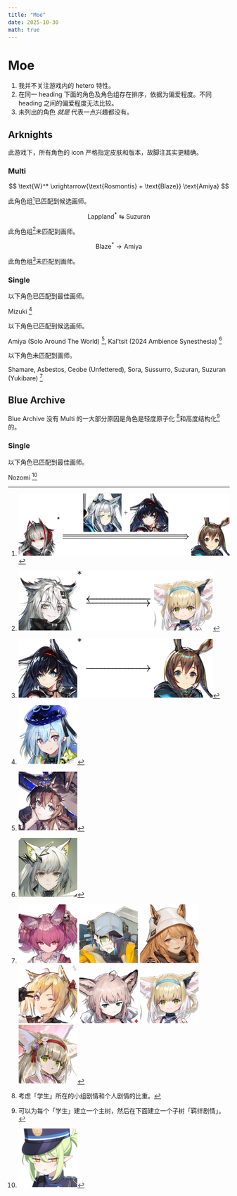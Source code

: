 ```yaml
---
title: "Moe"
date: 2025-10-30
math: true
---
```


# Moe

1. 我并不关注游戏内的 hetero 特性。
2. 在同一 heading 下面的角色及角色组存在排序，依据为偏爱程度。不同 heading 之间的偏爱程度无法比较。
3. 未列出的角色 _就是_ 代表一点兴趣都没有。

## Arknights

此游戏下，所有角色的 icon 严格指定皮肤和版本，故脚注其实更精确。

### Multi

$$ \text{W}^* \xrightarrow{\text{Rosmontis} + \text{Blaze}} \text{Amiya} $$ 

此角色组[^w-amiya]已匹配到候选画师。

[^w-amiya]: ![w-amiya.svg](../../images/moe/arknights/multi/w-amiya.svg)

$$ \text{Lappland}^* \leftrightarrows \text{Suzuran} $$

此角色组[^lapp-szrn]未匹配到画师。

[^lapp-szrn]: ![lapp-szrn.svg](../../images/moe/arknights/multi/lapp-szrn.svg)

$$ \text{Blaze}^* \rightarrow \text{Amiya} $$

此角色组[^blaze-amiya]未匹配到画师。

[^blaze-amiya]: ![blaze-amiya.svg](../../images/moe/arknights/multi/blaze-amiya.svg)

### Single

以下角色已匹配到最佳画师。

$\text{Mizuki}$ [^mizuki]

[^mizuki]: ![mizuki.svg](../../images/moe/arknights/single/mizuki.svg)

以下角色已匹配到候选画师。

$\text{Amiya (Solo Around The World)}$ [^amiyasatw], $\text{Kal'tsit (2024 Ambience Synesthesia)}$ [^kaltsitas]

[^amiyasatw]: ![amiyasatw.svg](../../images/moe/arknights/single/amiyasatw.svg)
[^kaltsitas]: ![kaltsitas.svg](../../images/moe/arknights/single/kaltsitas.svg)


以下角色未匹配到画师。

$\text{Shamare}$,
$\text{Asbestos}$,
$\text{Ceobe (Unfettered)}$,
$\text{Sora}$,
$\text{Sussurro}$,
$\text{Suzuran}$,
$\text{Suzuran (Yukibare)}$ [^arknights-non]

[^arknights-non]: ![shamare.svg](../../images/moe/arknights/single/shamare.svg) ![asbestos.svg](../../images/moe/arknights/single/asbestos.svg) ![ceobe2.svg](../../images/moe/arknights/single/ceobe2.svg) ![sora.svg](../../images/moe/arknights/single/sora.svg) ![sussurro.svg](../../images/moe/arknights/single/sussurro.svg) ![suzuran.svg](../../images/moe/arknights/single/suzuran.svg) ![suzuran3.svg](../../images/moe/arknights/single/suzuran3.svg)

## Blue Archive

Blue Archive 没有 Multi 的一大部分原因是角色是轻度原子化 [^atomic]和高度结构化[^structured]的。

[^atomic]: 考虑「学生」所在的小组剧情和个人剧情的比重。
[^structured]: 可以为每个「学生」建立一个主树，然后在下面建立一个子树「羁绊剧情」。

### Single

以下角色已匹配到最佳画师。

$\text{Nozomi}$ [^nozomi]

[^nozomi]: ![nozomi.svg](../../images/moe/blue_archive/single/nozomi.svg)